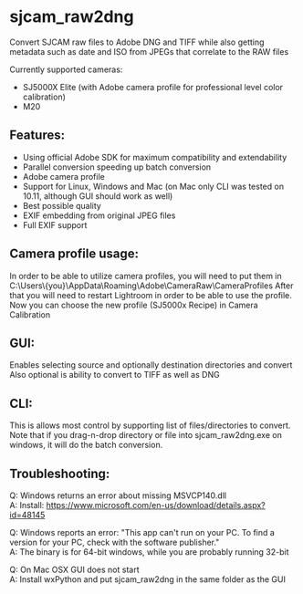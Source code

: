 # sjcam_raw2dng
Convert SJCAM raw files to Adobe DNG and TIFF while also getting metadata
such as date and ISO from JPEGs that correlate to the RAW files

Currently supported cameras:
- SJ5000X Elite (with Adobe camera profile for professional level color calibration)
- M20

Features:
--------------------
- Using official Adobe SDK for maximum compatibility and extendability
- Parallel conversion speeding up batch conversion
- Adobe camera profile
- Support for Linux, Windows and Mac (on Mac only CLI was tested on 10.11, although GUI should work as well)
- Best possible quality
- EXIF embedding from original JPEG files
- Full EXIF support


Camera profile usage:
---------------------
In order to be able to utilize camera profiles, you will need to put them in
C:\Users\\{you}\AppData\Roaming\Adobe\CameraRaw\CameraProfiles
After that you will need to restart Lightroom in order to be able to use the profile.
Now you can choose the new profile (SJ5000x Recipe) in Camera Calibration


GUI:
---------------------
Enables selecting source and optionally destination directories and convert
Also optional is ability to convert to TIFF as well as DNG


CLI:
---------------------
This is allows most control by supporting list of files/directories to convert.
Note that if you drag-n-drop directory or file into sjcam_raw2dng.exe on windows, it will do the batch conversion.


Troubleshooting:
---------------------

Q: Windows returns an error about missing MSVCP140.dll<br/>
A: Install: https://www.microsoft.com/en-us/download/details.aspx?id=48145

Q: Windows reports an error: "This app can't run on your PC. To find a version for your PC, check with the software publisher."<br/>
A: The binary is for 64-bit windows, while you are probably running 32-bit

Q: On Mac OSX GUI does not start<br/>
A: Install wxPython and put sjcam_raw2dng in the same folder as the GUI
